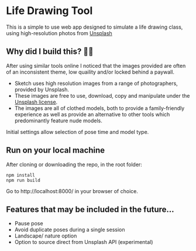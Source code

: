 # Life Drawing Tool
This is a simple to use web app designed to simulate a life drawing class, using high-resolution photos from [Unsplash](https://unsplash.com)

## Why did I build this? :woman_artist:

After using similar tools online I noticed that the images provided are often of an inconsistent theme, low quaility and/or locked behind a paywall.

* Sketch uses high resolution images from a range of photographers, provided by Unsplash. 
* These images are free to use, download, copy and manipulate under the [Unsplash license](https://unsplash.com/license).
* The images are all of clothed models, both to provide a family-friendly experience as well as provide an alternative to other tools which predominantly feature nude models.

Initial settings allow selection of pose time and model type.

## Run on your local machine

After cloning or downloading the repo, in the root folder:

```
npm install
npm run build
```

Go to http://localhost:8000/ in your browser of choice.


## Features that may be included in the future...

* Pause pose
* Avoid duplicate poses during a single session
* Landscape/ nature option
* Option to source direct from Unsplash API (experimental)
